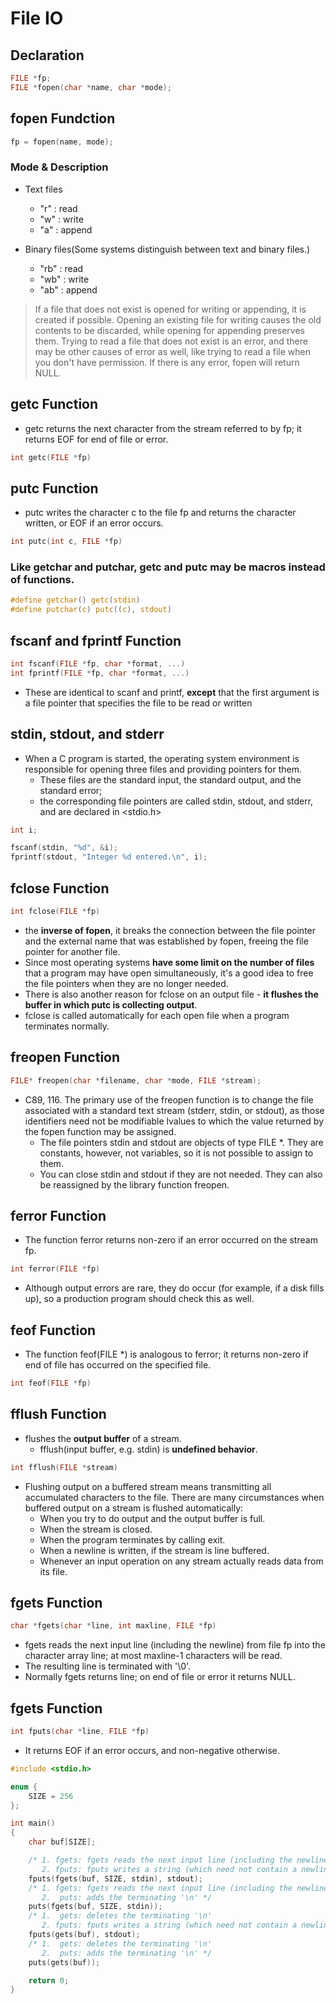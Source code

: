 # File IO<br>
##  Declaration<br>
```C
FILE *fp;
FILE *fopen(char *name, char *mode);
```

## fopen Fundction<br>
```C
fp = fopen(name, mode);
```

### Mode & Description<br>
* Text files<br>
    * "r" : read<br>
    * "w" : write<br>
    * "a" : append<br>

* Binary files(Some systems distinguish between text and binary files.)<br>
    * "rb" : read<br>
    * "wb" : write<br>
    * "ab" : append<br>

> If a file that does not exist is opened for writing or appending, it is created if possible. Opening an existing file for writing causes the old contents to be discarded, while opening for appending preserves them. Trying to read a file that does not exist is an error, and there may be other causes of error as well, like trying to read a file when you don't have permission. If there is any error, fopen will return NULL.<br>

##  getc Function<br>
* getc returns the next character from the stream referred to by fp; it returns EOF for end of file or error.<br>
```C
int getc(FILE *fp)
```
##  putc Function<br>
* putc writes the character c to the file fp and returns the character written, or EOF if an error occurs.<br>
```C
int putc(int c, FILE *fp)
```

### Like getchar and putchar, getc and putc may be macros instead of functions.<br>
```C
#define getchar() getc(stdin)
#define putchar(c) putc((c), stdout)
```

## fscanf and fprintf Function<br>
```C
int fscanf(FILE *fp, char *format, ...)
int fprintf(FILE *fp, char *format, ...)
```
* These are identical to scanf and printf, **except** that the first argument is a file pointer that specifies the file to be read or written<br>

## stdin, stdout, and stderr<br>
* When a C program is started, the operating system environment is responsible for opening three files and providing pointers for them. <br>
    * These files are the standard input, the standard output, and the standard error; <br>
    * the corresponding file pointers are called stdin, stdout, and stderr, and are declared in <stdio.h><br>
```C
int i;

fscanf(stdin, "%d", &i); 
fprintf(stdout, "Integer %d entered.\n", i);
```

## fclose Function<br>
```C
int fclose(FILE *fp)
```
* the **inverse of fopen**, it breaks the connection between the file pointer and the external name that was established by fopen, freeing the file pointer for another file.<br>
* Since most operating systems **have some limit on the number of files** that a program may have open simultaneously, it's a good idea to free the file pointers when they are no longer needed.<br>
* There is also another reason for fclose on an output file - **it flushes the buffer in which putc is collecting output**. 
* fclose is called automatically for each open file when a program terminates normally.<br>

## freopen Function<br>
```C
FILE* freopen(char *filename, char *mode, FILE *stream);
```
* C89, 116. The primary use of the freopen function is to change the file associated with a standard text stream (stderr, stdin, or stdout), as those identifiers need not be modifiable lvalues to which the value returned by the fopen function may be assigned.
    * The file pointers stdin and stdout are objects of type FILE *. They are constants, however, not variables, so it is not possible to assign to them.<br>
    * You can close stdin and stdout if they are not needed. They can also
be reassigned by the library function freopen.<br>

## ferror Function<br>
* The function ferror returns non-zero if an error occurred on the stream fp.<br>
```C
int ferror(FILE *fp)
```
* Although output errors are rare, they do occur (for example, if a disk fills up), so a production program should check this as well.<br>

## feof Function<br>
* The function feof(FILE *) is analogous to ferror; it returns non-zero if end of file has occurred on the specified file.<br>
```C
int feof(FILE *fp)
```

## fflush Function<br>
* flushes the **output buffer** of a stream.<br>
    * fflush(input buffer, e.g. stdin) is **undefined behavior**.<br>
```C
int fflush(FILE *stream)
```
* Flushing output on a buffered stream means transmitting all accumulated characters to the file. There are many circumstances when buffered output on a stream is flushed automatically:<br>
    * When you try to do output and the output buffer is full.<br>
    * When the stream is closed.<br>
    * When the program terminates by calling exit.<br>
    * When a newline is written, if the stream is line buffered.<br>
    * Whenever an input operation on any stream actually reads data from its file.<br>

## fgets Function<br>
```C
char *fgets(char *line, int maxline, FILE *fp)
```
* fgets reads the next input line (including the newline) from file fp into the character array line; at most maxline-1 characters will be read.<br>
* The resulting line is terminated with '\0'. <br>
* Normally fgets returns line; on end of file or error it returns NULL. <br>

## fgets Function<br>
```C
int fputs(char *line, FILE *fp)
```
* It returns EOF if an error occurs, and non-negative otherwise.<br>

```C
#include <stdio.h>

enum {
    SIZE = 256
};

int main()
{
    char buf[SIZE];

    /* 1. fgets: fgets reads the next input line (including the newline) from file
       2. fputs: fputs writes a string (which need not contain a newline) to a file */
    fputs(fgets(buf, SIZE, stdin), stdout);
    /* 1. fgets: fgets reads the next input line (including the newline) from file
       2.  puts: adds the terminating '\n' */
    puts(fgets(buf, SIZE, stdin));
    /* 1.  gets: deletes the terminating '\n'
       2. fputs: fputs writes a string (which need not contain a newline) to a file */
    fputs(gets(buf), stdout);
    /* 1.  gets: deletes the terminating '\n'
       2.  puts: adds the terminating '\n' */
    puts(gets(buf));

    return 0;
}
```
